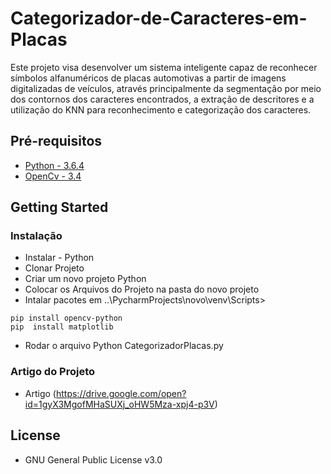 # Categorizador-de-Caracteres-em-Placas

Este projeto visa desenvolver um sistema inteligente capaz de reconhecer símbolos alfanuméricos de placas automotivas a partir de imagens digitalizadas de veículos, através principalmente da segmentação por meio dos contornos dos caracteres encontrados, a extração de descritores e a utilização do KNN para reconhecimento e categorização dos caracteres.

## Pré-requisitos

* [Python - 3.6.4](https://www.python.org/ftp/python/3.6.4/python-3.6.4.exe)
* [OpenCv - 3.4](https://opencv.org/)

## Getting Started


### Instalação

* Instalar - Python
* Clonar Projeto 
* Criar um novo projeto Python 
* Colocar os Arquivos do Projeto na pasta do novo projeto  
* Intalar pacotes em ..\PycharmProjects\novo\venv\Scripts>
```
pip install opencv-python
pip  install matplotlib 
```
* Rodar o arquivo Python CategorizadorPlacas.py

### Artigo do Projeto

* Artigo (https://drive.google.com/open?id=1gyX3MgofMHaSUXj_oHW5Mza-xpj4-p3V)

## License

* GNU General Public License v3.0
